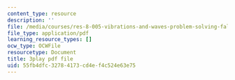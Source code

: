 ```yaml
---
content_type: resource
description: ''
file: /media/courses/res-8-005-vibrations-and-waves-problem-solving-fall-2012/55fb4dfc32784173cd4ef4c524e63e75_h4S4eHdwUL0.pdf
file_type: application/pdf
learning_resource_types: []
ocw_type: OCWFile
resourcetype: Document
title: 3play pdf file
uid: 55fb4dfc-3278-4173-cd4e-f4c524e63e75
---
```

